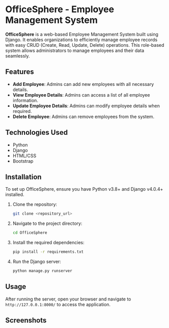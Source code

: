 # OfficeSphere - Employee Management System

**OfficeSphere** is a web-based Employee Management System built using Django. It enables organizations to efficiently manage employee records with easy CRUD (Create, Read, Update, Delete) operations. This role-based system allows administrators to manage employees and their data seamlessly.

## Features

- **Add Employee**: Admins can add new employees with all necessary details.
- **View Employee Details**: Admins can access a list of all employee information.
- **Update Employee Details**: Admins can modify employee details when required.
- **Delete Employee**: Admins can remove employees from the system.

## Technologies Used

- Python
- Django
- HTML/CSS
- Bootstrap

## Installation

To set up OfficeSphere, ensure you have Python v3.8+ and Django v4.0.4+ installed.

1. Clone the repository:

    ```bash
    git clone <repository_url>
    ```

2. Navigate to the project directory:

    ```bash
    cd OfficeSphere
    ```

3. Install the required dependencies:

    ```bash
    pip install -r requirements.txt
    ```

4. Run the Django server:

    ```bash
    python manage.py runserver
    ```

## Usage

After running the server, open your browser and navigate to `http://127.0.0.1:8000/` to access the application.

## Screenshots



